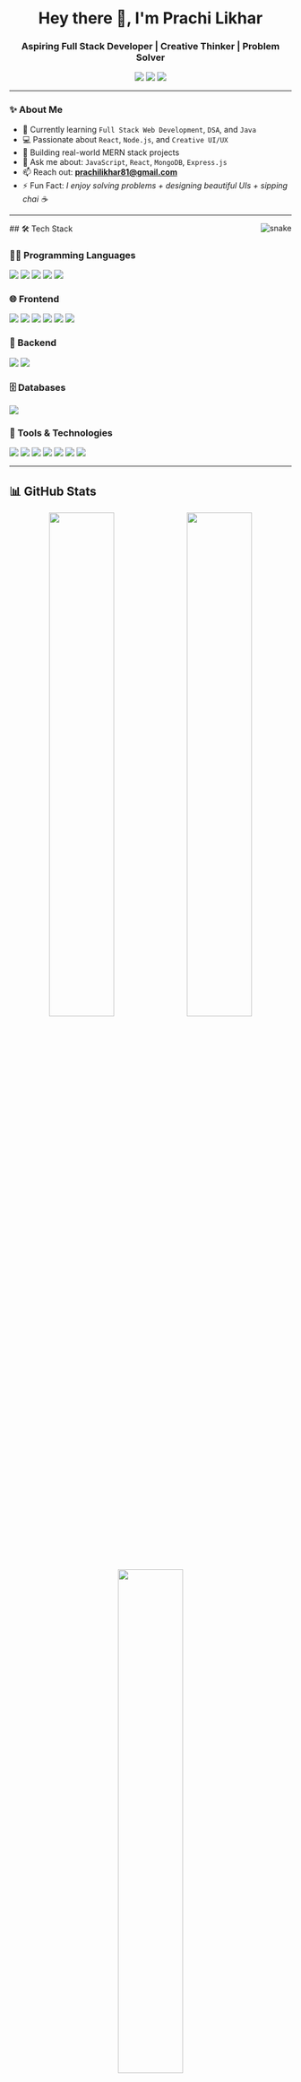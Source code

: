 <h1 align="center">Hey there 👋, I'm Prachi Likhar</h1>
<h3 align="center">Aspiring Full Stack Developer | Creative Thinker | Problem Solver</h3>

<p align="center">
  <a href="https://www.linkedin.com/in/prachi-likhar" target="_blank"><img src="https://img.shields.io/badge/LinkedIn-%230077B5.svg?style=for-the-badge&logo=linkedin&logoColor=white" /></a>
  <a href="mailto:prachilikhar81@gmail.com"><img src="https://img.shields.io/badge/Gmail-D14836?style=for-the-badge&logo=gmail&logoColor=white" /></a>
  <a href="https://portfolio-3wh5.onrender.com" target="_blank"><img src="https://img.shields.io/badge/Portfolio-000?style=for-the-badge&logo=vercel&logoColor=white" /></a>
</p>

---

### ✨ About Me

- 🌱 Currently learning `Full Stack Web Development`, `DSA`, and `Java`
- 💻 Passionate about `React`, `Node.js`, and `Creative UI/UX`
- 🔭 Building real-world MERN stack projects
- 💬 Ask me about: `JavaScript`, `React`, `MongoDB`, `Express.js`
- 📫 Reach out: **prachilikhar81@gmail.com**
- ⚡ Fun Fact: *I enjoy solving problems + designing beautiful UIs + sipping chai ☕*

---
<p align="right">
  <img src="https://raw.githubusercontent.com/Taniya23Y/Taniya23Y/output/github-contribution-grid-snake.svg" alt="snake" style="max-width: 200px; float: right;"/>
</p>
## 🛠️ Tech Stack

### 👩‍💻 Programming Languages
<p>
  <img src="https://img.shields.io/badge/C-00599C?style=for-the-badge&logo=c&logoColor=white"/>
  <img src="https://img.shields.io/badge/C++-00599C?style=for-the-badge&logo=c%2B%2B&logoColor=white"/>
  <img src="https://img.shields.io/badge/Java-007396?style=for-the-badge&logo=java&logoColor=white"/>
  <img src="https://img.shields.io/badge/JavaScript-F7DF1E?style=for-the-badge&logo=javascript&logoColor=black"/>
  <img src="https://img.shields.io/badge/SQL-336791?style=for-the-badge&logo=postgresql&logoColor=white"/>
</p>

### 🌐 Frontend
<p>
  <img src="https://img.shields.io/badge/HTML5-E34F26?style=for-the-badge&logo=html5&logoColor=white"/>
  <img src="https://img.shields.io/badge/CSS3-1572B6?style=for-the-badge&logo=css3&logoColor=white"/>
  <img src="https://img.shields.io/badge/React-61DAFB?style=for-the-badge&logo=react&logoColor=black"/>
  <img src="https://img.shields.io/badge/Redux-764ABC?style=for-the-badge&logo=redux&logoColor=white"/>
  <img src="https://img.shields.io/badge/TailwindCSS-38B2AC?style=for-the-badge&logo=tailwind-css&logoColor=white"/>
  <img src="https://img.shields.io/badge/Vite-646CFF?style=for-the-badge&logo=vite&logoColor=white"/>
</p>

### 🔧 Backend
<p>
  <img src="https://img.shields.io/badge/Node.js-339933?style=for-the-badge&logo=nodedotjs&logoColor=white"/>
  <img src="https://img.shields.io/badge/Express.js-404D59?style=for-the-badge"/>
</p>

### 🗄️ Databases
<p>
  <img src="https://img.shields.io/badge/MongoDB-4EA94B?style=for-the-badge&logo=mongodb&logoColor=white"/>
</p>

### 🧰 Tools & Technologies
<p>
  <img src="https://img.shields.io/badge/Git-F05032?style=for-the-badge&logo=git&logoColor=white"/>
  <img src="https://img.shields.io/badge/GitHub-181717?style=for-the-badge&logo=github&logoColor=white"/>
  <img src="https://img.shields.io/badge/Figma-F24E1E?style=for-the-badge&logo=figma&logoColor=white"/>
  <img src="https://img.shields.io/badge/Netlify-00C7B7?style=for-the-badge&logo=netlify&logoColor=white"/>
  <img src="https://img.shields.io/badge/Vercel-000000?style=for-the-badge&logo=vercel&logoColor=white"/>
  <img src="https://img.shields.io/badge/Canva-00C4CC?style=for-the-badge&logo=canva&logoColor=white"/>
  <img src="https://img.shields.io/badge/Dribbble-EA4C89?style=for-the-badge&logo=dribbble&logoColor=white"/>
</p>

---

## 📊 GitHub Stats

<p align="center">
  <img src="https://github-readme-stats.vercel.app/api?username=prachilikhar&show_icons=true&theme=tokyonight&hide_border=true" width="48%" />
  <img src="https://github-readme-streak-stats.herokuapp.com/?user=prachilikhar&theme=tokyonight&hide_border=true" width="48%" />
</p>

<p align="center">
  <img src="https://github-readme-stats.vercel.app/api/top-langs/?username=prachilikhar&layout=compact&theme=tokyonight&hide_border=true" width="48%" />
</p>

---

## 🧠 Projects & Portfolio

- 💻 **GitHub Projects**: [github.com/PrachiLikhar](https://github.com/PrachiLikhar)
- 🌐 **Portfolio**: [portfolio-3wh5.onrender.com](https://portfolio-3wh5.onrender.com)

---

## 🤝 Let’s Connect

<p align="center">
  <a href="https://www.linkedin.com/in/prachi-likhar" target="_blank">
    <img src="https://img.shields.io/badge/LinkedIn-blue?style=for-the-badge&logo=linkedin" />
  </a>
</p>

---

> _"Code with logic, design with heart, and grow with consistency."_ 🚀

<p align="center">
  <img src="https://capsule-render.vercel.app/api?type=waving&color=6a11cb,2575fc&height=120&section=footer"/>
</p>
